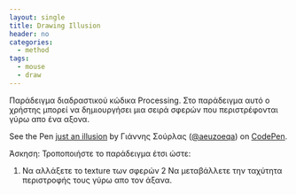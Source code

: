 ```yaml
---
layout: single
title: Drawing Illusion
header: no
categories:
  - method
tags:
  - mouse
  - draw
---
```


Παράδειγμα διαδραστικού κώδικα Processing. Στο παράδειγμα αυτό ο χρήστης μπορεί να δημιουργήσει μια σειρά σφερών που περιστρέφονται γύρω απο ένα αξονα.

<p data-height="265" data-theme-id="0" data-slug-hash="VVBaXz" data-default-tab="js,result" data-user="aeuzoeqa" data-pen-title="just an illusion" class="codepen">See the Pen <a href="https://codepen.io/aeuzoeqa/pen/VVBaXz/">just an illusion</a> by Γιάννης Σούρλας (<a href="https://codepen.io/aeuzoeqa">@aeuzoeqa</a>) on <a href="https://codepen.io">CodePen</a>.</p>
<script async src="https://static.codepen.io/assets/embed/ei.js"></script>

Άσκηση: Τροποποιήστε το παράδειγμα έτσι ώστε:
1. Να αλλάξετε το texture των σφερών
2  Να μεταβάλλετε την ταχύτητα περιστροφής τους γύρω απο τον άξανα.
